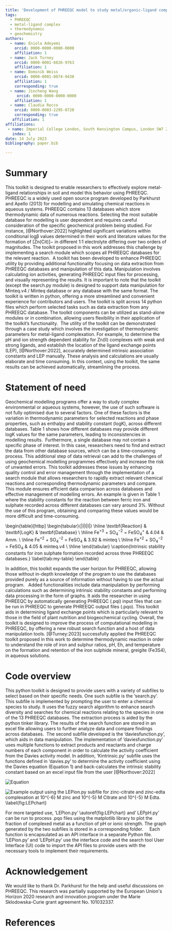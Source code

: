 ```yaml
---
title: 'Development of PHREEQC model to study metal/organic-ligand complexes in aqueous solution'
tags:
  - PHREEQC
  - metal-ligand complex
  - thermodynamic
  - geochemistry
authors:
  - name: Eniola Adeyemi
    orcid: 0000-0000-0000-0000
    affiliation: 1
  - name: Jack Turney
    orcid: 0000-0001-6026-9763
    affiliation: 1 
  - name: Dominik Weiss
    orcid: 0000-0001-8074-9430
    affiliation: 1
    corresponding: true
  - name: Jincheng Wang
     orcid: 0000-0000-0000-0000
    affiliation: 1
  - name: Claudia Rocco
    orcid: 0000-0003-2295-0720
    corresponding: true
   affiliation: 1
affiliations:
 - name: Imperial College London, South Kensington Campus, London SW7 2AZ, UK
   index: 1
date: 14 July 2023
bibliography: paper.bib

---
```


# Summary
This toolkit is designed to enable researchers to effectively explore metal-ligand relationships in soil and model this behavior using PHREEQC. PHREEQC is a widely used open source program developed by Parkhurst and Apello (2013) for modelling and simulating chemical reactions in aqueous systems. PHREEQC contains 13 databases which store thermodynamic data of numerous reactions. Selecting the most suitable database for modelling is user dependent and requires careful consideration of the specific geochemical problem being studied. For instance, [@Northover:2022] highlighted significant variations within conditional logβ values determined in their work and literature values for the formation of [Zn(Cit)]− in different 1:1 electrolyte differing over two orders of magnitudes. The toolkit proposed in this work addresses this challenge by implementing a search module which scopes all PHREEQC databases for the relevant reaction. 
A toolkit has been developed to enhance PHREEQC utility by providing additional functionality focusing on data extraction from PHREEQC databases and manipulation of this data. Manipulation involves calculating ion activities, generating PHREEQC input files for processing, and visually representing the results. It is important to note that the toolkit (except the search.py module) is designed to support data manipulation for Minteq.v4 / Minteq database or any database with the same format. The toolkit is written in python, offering a more streamlined and convenient experience for contributors and users. The toolkit is split across 14 python files which perform selected tasks such as data extraction from any PHREEQC database. The toolkit components can be utilized as stand-alone modules or in combination, allowing users flexibility in their application of the toolkit’s functionality. 
The utility of the toolkit can be demonstrated through a case study which involves the investigation of thermodynamic parameters for metal-ligand complexation. For example, to determine the pH and ion strength dependent stability for Zn(II) complexes with weak and strong ligands, and establish the location of the ligand exchange points (LEP),  [@Northover:2022], accurately determined intrinsic association constants and LEP manually. These analysis and calculations are usually elaborate and time consuming. In this context, using the toolkit, the same results can be achieved automatically, streamlining the process.  


# Statement of need
Geochemical modelling programs offer a way to study complex environmental or aqueous systems, however, the use of such software is not fully optimised due to several factors. One of these factors is the variation in thermodynamic parameters for selected reactions and phase properties, such as enthalpy and stability constant (logK), across different databases. Table 1 shows how different databases may provide different logK values for the same parameters, leading to inconsistencies in modelling results. 
Furthermore, a single database may not contain a specific phase of interest. In this case, researchers need to find and extract the data from other database sources, which can be a time-consuming process. This additional step of data retrieval can add to the challenges of using geochemical modelling programmes effectively and increase the risk of unwanted errors. This toolkit addresses these issues by enhancing quality control and error management through the implementation of a search module that allows researchers to rapidly extract relevant chemical reactions and corresponding thermodynamic parameters and compare. This module ensures efficient data comparison across databases and effective management of modelling errors. An example is given in Table 1 where the stability constants for the reaction between ferric iron and sulphate recorded across different databases can vary around 3%. Without the use of this program, obtaining and comparing these values would be more difficult and time-consuming. 

\begin{table}[htbp]
\begin{tabular}{|l|l|l|}
\hline
\textbf{Reaction} & \textbf{LogK} & \textbf{Database} \\ \hline
Fe$^{+3}$ + SO$_4^{-2}$ = FeSO$_4^+$ & 4.04 & Amm. \\ \hline
Fe$^{+2}$ + SO$_4^{-2}$ = FeSO$_4$ & 3.92 & minteq \\ \hline
Fe$^{+2}$ + SO$_4^{-2}$ = FeSO$_4$ & 4.05 & minteq.v4 \\ \hline
\end{tabular}
\caption{Intrinsic stability constants for iron sulphate formation recorded across three PHREEQC databases.}
\label{tab:my-table}
\end{table}


In addition, this toolkit expands the user horizon for PHREEQC, allowing those without in-depth knowledge of the program to use the databases provided purely as a source of information without having to use the actual program.  
Added functionalities include data manipulation by performing calculations such as determining intrinsic stability constants and performing data processing in the form of graphs. It aids the researcher in using PHREEQC by automatically generating PHREEQC (.pqi) input files that can be run in PHREEQC to generate PHREEQC output files (.pqo). This toolkit aids in determining ligand exchange points which is particularly relevant to those in the field of plant nutrition and biogeochemical cycling. Overall, the toolkit is designed to improve the process of computational modelling in PHREEQC, by offering a new robust search function and a host of data manipulation tools.  [@Turney:2023] successfully applied the PHREEQC toolkit proposed in this work to determine thermodynamic reaction in order to understand the role of iron and sulphur ratios, pH, Eh, and temperature on the formation and retention of the iron sulphide mineral, greigite (Fe3S4), in aqueous solutions. 


# Code overview
This python toolkit is designed to provide users with a variety of subfiles to select based on their specific needs. One such subfile is the ‘search.py’. This subfile is implemented by prompting the user to enter a chemical species to study. It uses the fuzzy search algorithm to enhance search diversity and searches for chemical reactions relating to the species in one of the 13 PHREEQC databases. The extraction process is aided by the python tinker library. The results of the search function are stored in an excel file allowing users to further analyze data and compare findings across databases. 
The second subfile developed is the ‘daviesfunction.py’, which aids in data manipulation. The implementation of ‘daviesfunction.py’ uses multiple functions to extract products and reactants and charge numbers of each component in order to calculate the activity coefficient from the Davies activity model. In addition, ‘Kintrinsic.py’ subfile uses the functions defined in ‘davies.py’ to determine the activity coefficient using the Davies equation (Equation 1) and back-calculates the intrinsic stability constant based on an excel input file from the user [@Northover:2022]

![Equation](https://render.githubusercontent.com/render/math?math=-%20%5Clog%20%5Cgamma_i%20%3D%20-Az_i%5E%7B2%7D%20%5Cleft(%5Cfrac%7B%5Csqrt%7BI%7D%7D%7B1%2B%5Csqrt%7BI%7D%7D%20-%200.3I%5Cright))


![Example output using the LEPion.py subfile for zinc-citrate and zinc-edta complexation at $10^{-6}$ M zinc and $10^{-5}$ M Citrate and $10^{-5}$ M Edta.
\label{fig:LEPchart}](Edta_CitrateZn__ph.jpg)

For more targeted use, ‘LEPion.py’ \autoref{fig:LEPchart} and’ LEPpH.py’ can be run to process .pqo files using the matplotlib library to plot the fraction of complexed metal as a function of pH or ionic strength. The graph generated by the two subfiles is stored in a corresponding folder.  
 
Each function is encapsulated as an API interface in a separate Python file. ‘LEPion.py’ and ‘LEPpH.py’ use the interface code and the search tool User Interface (UI) code to import the API files to provide users with the necessary tools to implement their requirements.   

# Acknowledgement

We would like to thank Dr. Parkhurst for the help and useful discussions on PHREEQC. This research was partially supported by the European Union's Horizon 2020 research and innovation program under the Marie Sklodowska-Curie grant agreement No. 101032337.

# References


